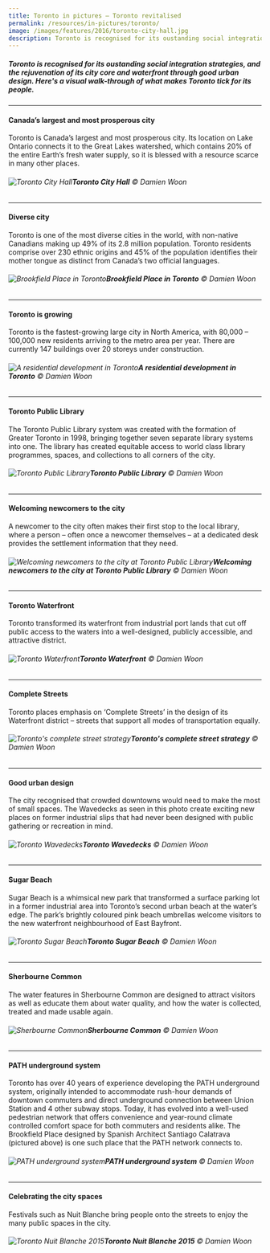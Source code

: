 ```yaml
---
title: Toronto in pictures — Toronto revitalised
permalink: /resources/in-pictures/toronto/
image: /images/features/2016/toronto-city-hall.jpg
description: Toronto is recognised for its oustanding social integration strategies, and the rejuvenation of its city core and waterfront through good urban design. Here's a visual walk-through of what makes Toronto tick for its people.
---
```


##### Toronto is recognised for its oustanding social integration strategies, and the rejuvenation of its city core and waterfront through good urban design. Here's a visual walk-through of what makes Toronto tick for its people.

---

#### **Canada’s largest and most prosperous city**

Toronto is Canada’s largest and most prosperous city. Its location on Lake Ontario connects it to the Great Lakes watershed, which contains 20% of the entire Earth’s fresh water supply, so it is blessed with a resource scarce in many other places.

###### ![Toronto City Hall](/images/features/2016/toronto-city-hall.jpg/)**Toronto City Hall** © Damien Woon

---

#### **Diverse city**

Toronto is one of the most diverse cities in the world, with non-native Canadians making up 49% of its 2.8 million population. Toronto residents comprise over 230 ethnic origins and 45% of the population identifies their mother tongue as distinct from Canada’s two official languages.

###### ![Brookfield Place in Toronto](/images/features/2016/toronto-santiago.jpg/)**Brookfield Place in Toronto** © Damien Woon

---

#### **Toronto is growing**

Toronto is the fastest-growing large city in North America, with 80,000 – 100,000 new residents arriving to the metro area per year. There are currently 147 buildings over 20 storeys under construction.

###### ![A residential development in Toronto](/images/features/2016/toronto-residential.jpg/)**A residential development in Toronto** © Damien Woon
---

#### **Toronto Public Library**

The Toronto Public Library system was created with the formation of Greater Toronto in 1998, bringing together seven separate library systems into one. The library has created equitable access to world class library programmes, spaces, and collections to all corners of the city.

###### ![Toronto Public Library](/images/features/2016/toronto-public-library.jpg/)**Toronto Public Library** © Damien Woon

---

#### **Welcoming newcomers to the city**

A newcomer to the city often makes their first stop to the local library, where a person – often once a newcomer themselves – at a dedicated desk provides the settlement information that they need.

###### ![Welcoming newcomers to the city at Toronto Public Library](/images/features/2016/toronto-newcomers.jpg/)**Welcoming newcomers to the city at Toronto Public Library** © Damien Woon

---

#### **Toronto Waterfront**

Toronto transformed its waterfront from industrial port lands that cut off public access to the waters into a well-designed, publicly accessible, and attractive district.

###### ![Toronto Waterfront](/images/features/2016/toronto-waterfront.jpg/)**Toronto Waterfront** © Damien Woon

---

#### **Complete Streets**

Toronto places emphasis on ‘Complete Streets’ in the design of its Waterfront district – streets that support all modes of transportation equally.

###### ![Toronto's complete street strategy](/images/features/2016/toronto-complete-street.jpg/)**Toronto's complete street strategy** © Damien Woon

---

#### **Good urban design**

The city recognised that crowded downtowns would need to make the most of small spaces. The Wavedecks as seen in this photo create exciting new places on former industrial slips that had never been designed with public gathering or recreation in mind.

###### ![Toronto Wavedecks](/images/features/2016/toronto-wavedeck2.jpg/)**Toronto Wavedecks** © Damien Woon

---

#### **Sugar Beach**

Sugar Beach is a whimsical new park that transformed a surface parking lot in a former industrial area into Toronto’s second urban beach at the water’s edge. The park’s brightly coloured pink beach umbrellas welcome visitors to the new waterfront neighbourhood of East Bayfront.

###### ![Toronto Sugar Beach](/images/features/2016/toronto-sugar-beach.jpg/)**Toronto Sugar Beach** © Damien Woon

---

#### **Sherbourne Common**

The water features in Sherbourne Common are designed to attract visitors as well as educate them about water quality, and how the water is collected, treated and made usable again.

###### ![Sherbourne Common](/images/features/2016/toronto-sherbourne-common.jpg/)**Sherbourne Common** © Damien Woon

---

#### **PATH underground system**

Toronto has over 40 years of experience developing the PATH underground system, originally intended to accommodate rush-hour demands of downtown commuters and direct underground connection between Union Station and 4 other subway stops. Today, it has evolved into a well-used pedestrian network that offers convenience and year-round climate controlled comfort space for both commuters and residents alike. The Brookfield Place designed by Spanish Architect Santiago Calatrava (pictured above) is one such place that the PATH network connects to.

###### ![PATH underground system](/images/features/2016/toronto-path.jpg/)**PATH underground system** © Damien Woon

---

#### **Celebrating the city spaces**

Festivals such as Nuit Blanche bring people onto the streets to enjoy the many public spaces in the city.

###### ![Toronto Nuit Blanche 2015](/images/features/2016/toronto-nuit-blanche.jpg/)**Toronto Nuit Blanche 2015** © Damien Woon
